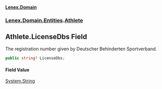 #### [Lenex.Domain](index.md 'index')
### [Lenex.Domain.Entities](Lenex.Domain.Entities.md 'Lenex.Domain.Entities').[Athlete](Lenex.Domain.Entities.Athlete.md 'Lenex.Domain.Entities.Athlete')

## Athlete.LicenseDbs Field

The registration number given by Deutscher Behinderten Sportverband.

```csharp
public string? LicenseDbs;
```

#### Field Value
[System.String](https://docs.microsoft.com/en-us/dotnet/api/System.String 'System.String')